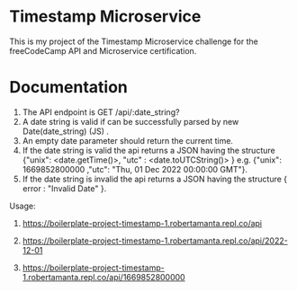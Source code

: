 # Timestamp Microservice

This is my project of the Timestamp Microservice challenge for the freeCodeCamp API and Microservice certification.

# Documentation

1. The API endpoint is GET /api/:date_string?
2. A date string is valid if can be successfully parsed by new Date(date_string) (JS) .
3. An empty date parameter should return the current time.
4. If the date string is valid the api returns a JSON having the structure {"unix": <date.getTime()>, "utc" : <date.toUTCString()> } e.g. {"unix": 1669852800000 ,"utc": "Thu, 01 Dec 2022 00:00:00 GMT"}.
5. If the date string is invalid the api returns a JSON having the structure { error : "Invalid Date" }. 

Usage:

1. https://boilerplate-project-timestamp-1.robertamanta.repl.co/api

2. https://boilerplate-project-timestamp-1.robertamanta.repl.co/api/2022-12-01

3. https://boilerplate-project-timestamp-1.robertamanta.repl.co/api/1669852800000
